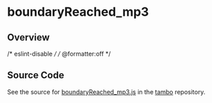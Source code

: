 # boundaryReached_mp3

## Overview

/* eslint-disable */
/* @formatter:off */



## Source Code

See the source for [boundaryReached_mp3.js](https://github.com/phetsims/tambo/blob/main/sounds/boundaryReached_mp3.js) in the [tambo](https://github.com/phetsims/tambo) repository.
